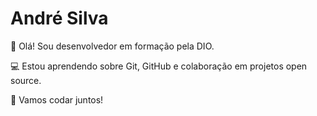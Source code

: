 # André Silva

👋 Olá! Sou desenvolvedor em formação pela DIO.

💻 Estou aprendendo sobre Git, GitHub e colaboração em projetos open source.

🚀 Vamos codar juntos!
